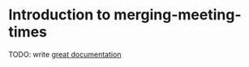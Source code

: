 # Introduction to merging-meeting-times

TODO: write [great documentation](http://jacobian.org/writing/what-to-write/)
